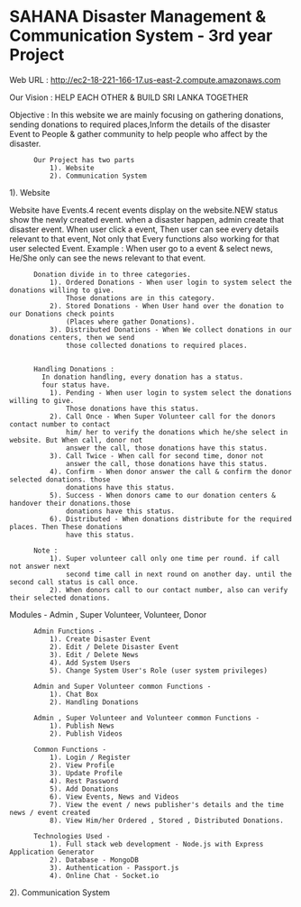 # SAHANA Disaster Management & Communication System - 3rd year Project

Web URL : http://ec2-18-221-166-17.us-east-2.compute.amazonaws.com

Our Vision : HELP EACH OTHER & BUILD SRI LANKA TOGETHER

Objective : In this website we are mainly focusing on gathering donations, sending donations to required places,Inform the details of the disaster
            Event to People & gather community to help people who affect by the disaster.

          Our Project has two parts
              1). Website
              2). Communication System

1). Website

Website have Events.4 recent events display on the website.NEW status show the newly created event.
when a disaster happen, admin create that disaster event. When user click a event, Then user
can see every details relevant to that event, Not only that Every functions also working for that
user selected Event.
 Example : When user go to a event & select news, He/She only can see the news relevant to that event.

          Donation divide in to three categories.
              1). Ordered Donations - When user login to system select the donations willing to give.
                  Those donations are in this category.
              2). Stored Donations - When User hand over the donation to our Donations check points
                  (Places where gather Donations).
              3). Distributed Donations - When We collect donations in our donations centers, then we send
                  those collected donations to required places.


          Handling Donations :
            In donation handling, every donation has a status.
            four status have.
              1). Pending - When user login to system select the donations willing to give.
                  Those donations have this status.
              2). Call Once - When Super Volunteer call for the donors contact number to contact
                  him/ her to verify the donations which he/she select in website. But When call, donor not
                  answer the call, those donations have this status.
              3). Call Twice - When call for second time, donor not
                  answer the call, those donations have this status.
              4). Confirm - When donor answer the call & confirm the donor selected donations. those
                  donations have this status.
              5). Success - When donors came to our donation centers & handover their donations.those
                  donations have this status.
              6). Distributed - When donations distribute for the required places. Then These donations
                  have this status.

          Note :
              1). Super volunteer call only one time per round. if call not answer next
                  second time call in next round on another day. until the second call status is call once.
              2). When donors call to our contact number, also can verify their selected donations.


   Modules - Admin , Super Volunteer, Volunteer, Donor

          Admin Functions -
              1). Create Disaster Event
              2). Edit / Delete Disaster Event
              3). Edit / Delete News
              4). Add System Users
              5). Change System User's Role (user system privileges)

          Admin and Super Volunteer common Functions -
              1). Chat Box
              2). Handling Donations

          Admin , Super Volunteer and Volunteer common Functions -
              1). Publish News
              2). Publish Videos

          Common Functions -
              1). Login / Register
              2). View Profile
              3). Update Profile
              4). Rest Password
              5). Add Donations
              6). View Events, News and Videos
              7). View the event / news publisher's details and the time news / event created
              8). View Him/her Ordered , Stored , Distributed Donations.

          Technologies Used -
              1). Full stack web development - Node.js with Express Application Generator
              2). Database - MongoDB
              3). Authentication - Passport.js
              4). Online Chat - Socket.io


 2). Communication System
